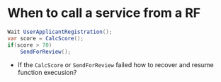 ﻿# When to call a service from a RF 
```C#
Wait UserApplicantRegistration();
var score = CalcScore();
if(score > 70)
	SendForReview();
```
* If the `CalcScore` or `SendForReview` failed how to recover and resume function execusion?